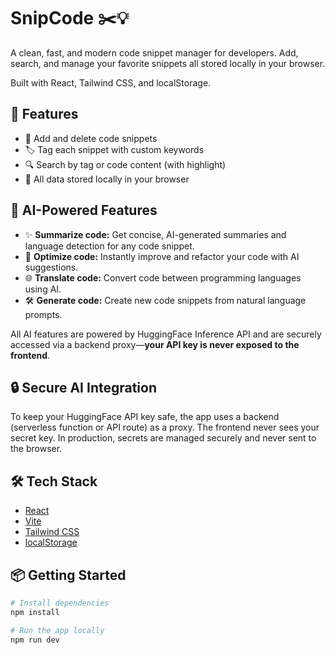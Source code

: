 # SnipCode ✂️💡

A clean, fast, and modern code snippet manager for developers. Add, search, and manage your favorite snippets all stored locally in your browser.

Built with React, Tailwind CSS, and localStorage.

## 🚀 Features

- 🧾 Add and delete code snippets
- 🏷️ Tag each snippet with custom keywords
- 🔍 Search by tag or code content (with highlight)
- 💾 All data stored locally in your browser

## 🤖 AI-Powered Features

- ✨ **Summarize code:** Get concise, AI-generated summaries and language detection for any code snippet.
- 🚀 **Optimize code:** Instantly improve and refactor your code with AI suggestions.
- 🌐 **Translate code:** Convert code between programming languages using AI.
- 🛠️ **Generate code:** Create new code snippets from natural language prompts.

All AI features are powered by HuggingFace Inference API and are securely accessed via a backend proxy—**your API key is never exposed to the frontend**.

## 🔒 Secure AI Integration

To keep your HuggingFace API key safe, the app uses a backend (serverless function or API route) as a proxy. The frontend never sees your secret key. In production, secrets are managed securely and never sent to the browser.

## 🛠 Tech Stack

- [React](https://reactjs.org/)
- [Vite](https://vitejs.dev/)
- [Tailwind CSS](https://tailwindcss.com/)
- [localStorage](https://developer.mozilla.org/en-US/docs/Web/API/Window/localStorage)

## 📦 Getting Started

```bash
# Install dependencies
npm install

# Run the app locally
npm run dev

```

